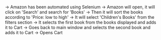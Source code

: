 -> Amazon has been automated using Selenium
-> Amazon will open, it will click on 'Search' and search for 'Books'
-> Then it will sort the books according to 'Price: low to high'
-> It will select 'Children's Books' from the filters section
-> It selects the first book from the books displayed and adds it to Cart
-> Goes back to main window and selects the second book and adds it to Cart
-> Opens Cart
